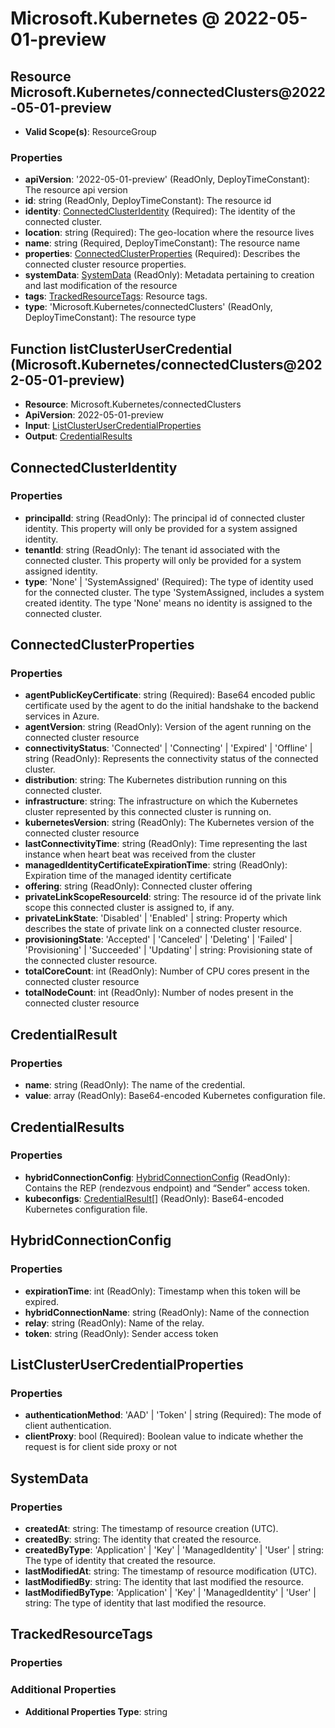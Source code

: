 # Microsoft.Kubernetes @ 2022-05-01-preview

## Resource Microsoft.Kubernetes/connectedClusters@2022-05-01-preview
* **Valid Scope(s)**: ResourceGroup
### Properties
* **apiVersion**: '2022-05-01-preview' (ReadOnly, DeployTimeConstant): The resource api version
* **id**: string (ReadOnly, DeployTimeConstant): The resource id
* **identity**: [ConnectedClusterIdentity](#connectedclusteridentity) (Required): The identity of the connected cluster.
* **location**: string (Required): The geo-location where the resource lives
* **name**: string (Required, DeployTimeConstant): The resource name
* **properties**: [ConnectedClusterProperties](#connectedclusterproperties) (Required): Describes the connected cluster resource properties.
* **systemData**: [SystemData](#systemdata) (ReadOnly): Metadata pertaining to creation and last modification of the resource
* **tags**: [TrackedResourceTags](#trackedresourcetags): Resource tags.
* **type**: 'Microsoft.Kubernetes/connectedClusters' (ReadOnly, DeployTimeConstant): The resource type

## Function listClusterUserCredential (Microsoft.Kubernetes/connectedClusters@2022-05-01-preview)
* **Resource**: Microsoft.Kubernetes/connectedClusters
* **ApiVersion**: 2022-05-01-preview
* **Input**: [ListClusterUserCredentialProperties](#listclusterusercredentialproperties)
* **Output**: [CredentialResults](#credentialresults)

## ConnectedClusterIdentity
### Properties
* **principalId**: string (ReadOnly): The principal id of connected cluster identity. This property will only be provided for a system assigned identity.
* **tenantId**: string (ReadOnly): The tenant id associated with the connected cluster. This property will only be provided for a system assigned identity.
* **type**: 'None' | 'SystemAssigned' (Required): The type of identity used for the connected cluster. The type 'SystemAssigned, includes a system created identity. The type 'None' means no identity is assigned to the connected cluster.

## ConnectedClusterProperties
### Properties
* **agentPublicKeyCertificate**: string (Required): Base64 encoded public certificate used by the agent to do the initial handshake to the backend services in Azure.
* **agentVersion**: string (ReadOnly): Version of the agent running on the connected cluster resource
* **connectivityStatus**: 'Connected' | 'Connecting' | 'Expired' | 'Offline' | string (ReadOnly): Represents the connectivity status of the connected cluster.
* **distribution**: string: The Kubernetes distribution running on this connected cluster.
* **infrastructure**: string: The infrastructure on which the Kubernetes cluster represented by this connected cluster is running on.
* **kubernetesVersion**: string (ReadOnly): The Kubernetes version of the connected cluster resource
* **lastConnectivityTime**: string (ReadOnly): Time representing the last instance when heart beat was received from the cluster
* **managedIdentityCertificateExpirationTime**: string (ReadOnly): Expiration time of the managed identity certificate
* **offering**: string (ReadOnly): Connected cluster offering
* **privateLinkScopeResourceId**: string: The resource id of the private link scope this connected cluster is assigned to, if any.
* **privateLinkState**: 'Disabled' | 'Enabled' | string: Property which describes the state of private link on a connected cluster resource.
* **provisioningState**: 'Accepted' | 'Canceled' | 'Deleting' | 'Failed' | 'Provisioning' | 'Succeeded' | 'Updating' | string: Provisioning state of the connected cluster resource.
* **totalCoreCount**: int (ReadOnly): Number of CPU cores present in the connected cluster resource
* **totalNodeCount**: int (ReadOnly): Number of nodes present in the connected cluster resource

## CredentialResult
### Properties
* **name**: string (ReadOnly): The name of the credential.
* **value**: array (ReadOnly): Base64-encoded Kubernetes configuration file.

## CredentialResults
### Properties
* **hybridConnectionConfig**: [HybridConnectionConfig](#hybridconnectionconfig) (ReadOnly): Contains the REP (rendezvous endpoint) and “Sender” access token.
* **kubeconfigs**: [CredentialResult](#credentialresult)[] (ReadOnly): Base64-encoded Kubernetes configuration file.

## HybridConnectionConfig
### Properties
* **expirationTime**: int (ReadOnly): Timestamp when this token will be expired.
* **hybridConnectionName**: string (ReadOnly): Name of the connection
* **relay**: string (ReadOnly): Name of the relay.
* **token**: string (ReadOnly): Sender access token

## ListClusterUserCredentialProperties
### Properties
* **authenticationMethod**: 'AAD' | 'Token' | string (Required): The mode of client authentication.
* **clientProxy**: bool (Required): Boolean value to indicate whether the request is for client side proxy or not

## SystemData
### Properties
* **createdAt**: string: The timestamp of resource creation (UTC).
* **createdBy**: string: The identity that created the resource.
* **createdByType**: 'Application' | 'Key' | 'ManagedIdentity' | 'User' | string: The type of identity that created the resource.
* **lastModifiedAt**: string: The timestamp of resource modification (UTC).
* **lastModifiedBy**: string: The identity that last modified the resource.
* **lastModifiedByType**: 'Application' | 'Key' | 'ManagedIdentity' | 'User' | string: The type of identity that last modified the resource.

## TrackedResourceTags
### Properties
### Additional Properties
* **Additional Properties Type**: string

